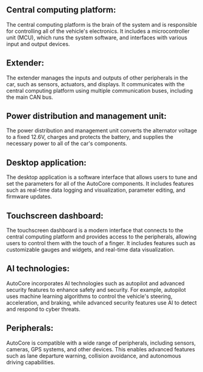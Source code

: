 ## Central computing platform: 
The central computing platform is the brain of the system and is responsible for controlling all of the vehicle's electronics. It includes a microcontroller unit (MCU), which runs the system software, and interfaces with various input and output devices.

## Extender: 
The extender manages the inputs and outputs of other peripherals in the car, such as sensors, actuators, and displays. It communicates with the central computing platform using multiple communication buses, including the main CAN bus.

## Power distribution and management unit: 
The power distribution and management unit converts the alternator voltage to a fixed 12.6V, charges and protects the battery, and supplies the necessary power to all of the car's components.

## Desktop application: 
The desktop application is a software interface that allows users to tune and set the parameters for all of the AutoCore components. It includes features such as real-time data logging and visualization, parameter editing, and firmware updates.

## Touchscreen dashboard: 
The touchscreen dashboard is a modern interface that connects to the central computing platform and provides access to the peripherals, allowing users to control them with the touch of a finger. It includes features such as customizable gauges and widgets, and real-time data visualization.

## AI technologies: 
AutoCore incorporates AI technologies such as autopilot and advanced security features to enhance safety and security. For example, autopilot uses machine learning algorithms to control the vehicle's steering, acceleration, and braking, while advanced security features use AI to detect and respond to cyber threats.

## Peripherals: 
AutoCore is compatible with a wide range of peripherals, including sensors, cameras, GPS systems, and other devices. This enables advanced features such as lane departure warning, collision avoidance, and autonomous driving capabilities.
